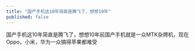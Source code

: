 ```yaml
---
title: "国产手机这10年简直是腾飞了，想想10年"
published: false
---
```

国产手机这10年简直是腾飞了，想想10年前国产手机就是一众MTK杂牌机，现在Oppo，小米，华为一众搞得苹果都难受